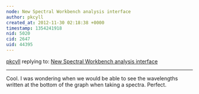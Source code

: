 ```yaml
---
node: New Spectral Workbench analysis interface
author: pkcyll
created_at: 2012-11-30 02:18:38 +0000
timestamp: 1354241918
nid: 5020
cid: 2647
uid: 44395
---
```




[pkcyll](../profile/pkcyll) replying to: [New Spectral Workbench analysis interface](../notes/warren/11-26-2012/new-spectral-workbench-analysis-interface)

----
Cool. I was wondering when we would be able to see the wavelengths written at the bottom of the graph when taking a spectra. Perfect.